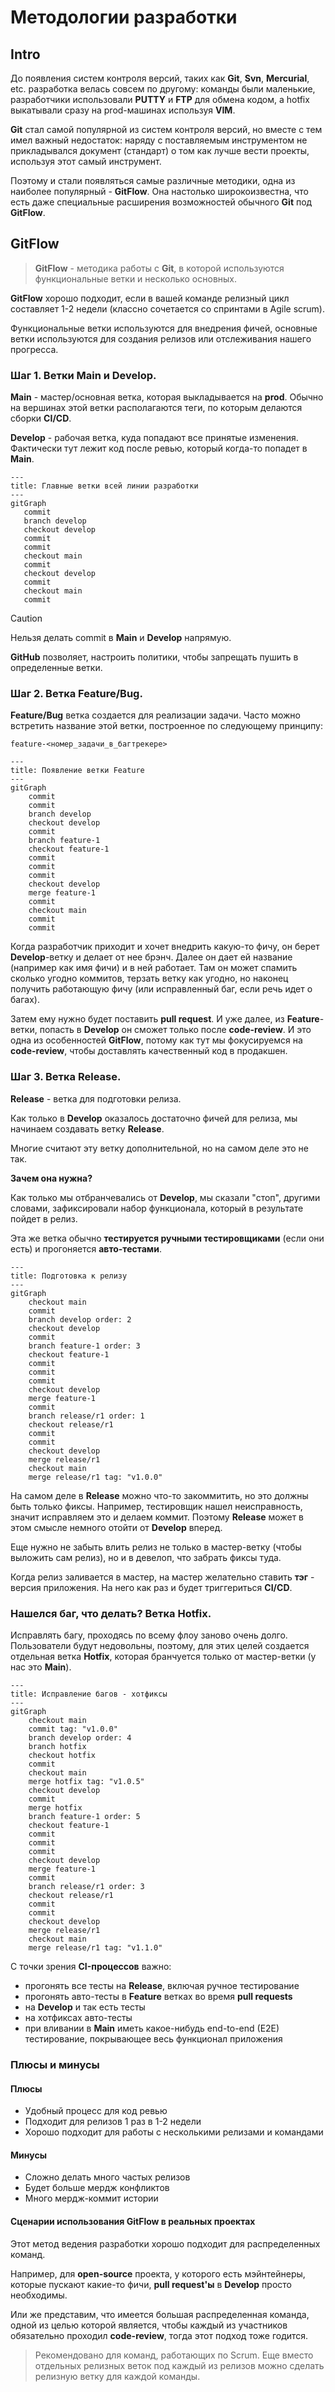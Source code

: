 # Методологии разработки

## Intro
До появления систем контроля версий, таких как **Git**, **Svn**, **Mercurial**, etc. разработка велась совсем по другому: команды были маленькие, разработчики использовали **PUTTY** и **FTP** для обмена кодом, а hotfix выкатывали сразу на prod-машинах используя **VIM**.

**Git** стал самой популярной из систем контроля версий, но вместе с тем имел важный недостаток: наряду с поставляемым инструментом не прикладывался документ (стандарт) о том как лучше вести проекты, используя этот самый инструмент.

Поэтому и стали появляться самые различные методики, одна из наиболее популярный - **GitFlow**. Она настолько широкоизвестна, что есть даже специальные расширения возможностей обычного **Git** под **GitFlow**.

## GitFlow
> **GitFlow** - методика работы с **Git**, в которой используются функциональные ветки и несколько основных.

**GitFlow** хорошо подходит, если в вашей команде релизный цикл составляет 1-2 недели (классно сочетается со спринтами в Agile scrum).

Функциональные ветки используются для внедрения фичей, основные ветки используются для создания релизов или отслеживания нашего прогресса.

### Шаг 1. Ветки Main и Develop.
**Main** - мастер/основная ветка, которая выкладывается на **prod**. Обычно на вершинах этой ветки располагаются теги, по которым делаются сборки **CI/CD**.

**Develop** - рабочая ветка, куда попадают все принятые изменения. Фактически тут лежит код после ревью, который когда-то попадет в **Main**.

```mermaid
---
title: Главные ветки всей линии разработки
---
gitGraph
   commit
   branch develop
   checkout develop
   commit
   commit
   checkout main
   commit
   checkout develop
   commit
   checkout main
   commit
```

> [!CAUTION]
> Нельзя делать commit в **Main** и **Develop** напрямую.

**GitHub** позволяет, настроить политики, чтобы запрещать пушить в определенные ветки.


### Шаг 2. Ветка Feature/Bug.
**Feature/Bug** ветка создается для реализации задачи. Часто можно встретить название этой ветки, построенное по следующему принципу:
    
    feature-<номер_задачи_в_багтрекере>

```mermaid
---
title: Появление ветки Feature
---
gitGraph
    commit
    commit
    branch develop
    checkout develop
    commit
    branch feature-1
    checkout feature-1
    commit
    commit
    commit
    checkout develop
    merge feature-1
    commit
    checkout main
    commit
    commit
```

Когда разработчик приходит и хочет внедрить какую-то фичу, он берет **Develop**-ветку и делает от нее брэнч. Далее он дает ей название (например как имя фичи) и в ней работает. Там он может спамить сколько угодно коммитов, терзать ветку как угодно, но наконец получить работающую фичу (или исправленный баг, если речь идет о багах).

Затем ему нужно будет поставить **pull request**. И уже далее, из **Feature**-ветки, попасть в **Develop** он сможет только после **code-review**. И это одна из особенностей **GitFlow**, потому как тут мы фокусируемся на **code-review**, чтобы доставлять качественный код в продакшен.


### Шаг 3. Ветка Release.
**Release** - ветка для подготовки релиза.

Как только в **Develop** оказалось достаточно фичей для релиза, мы начинаем создавать ветку **Release**. 

Многие считают эту ветку дополнительной, но на самом деле это не так. 

**Зачем она нужна?**

Как только мы отбранчевались от **Develop**, мы сказали "стоп", другими словами, зафиксировали набор функционала, который в результате пойдет в релиз.

Эта же ветка обычно **тестируется ручными тестировщиками** (если они есть) и прогоняется **авто-тестами**.



```mermaid
---
title: Подготовка к релизу 
---
gitGraph
    checkout main
    commit
    branch develop order: 2
    checkout develop
    commit
    branch feature-1 order: 3
    checkout feature-1
    commit
    commit
    commit
    checkout develop
    merge feature-1
    commit
    branch release/r1 order: 1
    checkout release/r1
    commit
    commit
    checkout develop
    merge release/r1
    checkout main
    merge release/r1 tag: "v1.0.0"
```

На самом деле в **Release** можно что-то закоммитить, но это должны быть только фиксы. Например, тестировщик нашел неисправность, значит исправляем это и делаем коммит. Поэтому **Release** может в этом смысле немного отойти от **Develop** вперед.

Еще нужно не забыть влить релиз не только в мастер-ветку (чтобы выложить сам релиз), но и в девелоп, что забрать фиксы туда.

Когда релиз заливается в мастер, на мастер желательно ставить **тэг** - версия приложения. На него как раз и будет триггериться **CI/CD**.

### Нашелся баг, что делать? Ветка Hotfix.
Исправлять багу, проходясь по всему флоу заново очень долго. Пользователи будут недовольны, поэтому, для этих целей создается отдельная ветка **Hotfix**, которая бранчуется только от мастер-ветки (у нас это **Main**).

```mermaid
---
title: Исправление багов - хотфиксы
---
gitGraph
    checkout main
    commit tag: "v1.0.0"
    branch develop order: 4
    branch hotfix
    checkout hotfix
    commit
    checkout main
    merge hotfix tag: "v1.0.5"
    checkout develop
    commit
    merge hotfix
    branch feature-1 order: 5
    checkout feature-1
    commit
    commit
    commit
    checkout develop
    merge feature-1
    commit
    branch release/r1 order: 3
    checkout release/r1
    commit
    commit
    checkout develop
    merge release/r1
    checkout main
    merge release/r1 tag: "v1.1.0"
```

С точки зрения **CI-процессов** важно:
* прогонять все тесты на **Release**, включая ручное тестирование
* прогонять авто-тесты в **Feature** ветках во время **pull requests**
* на **Develop** и так есть тесты
* на хотфиксах авто-тесты
* при вливании в **Main** иметь какое-нибудь end-to-end (E2E) тестирование, покрывающее весь функционал приложения

### Плюсы и минусы
#### Плюсы
* Удобный процесс для код ревью
* Подходит для релизов 1 раз в 1-2 недели
* Хорошо подходит для работы с несколькими релизами и командами

#### Минусы
* Сложно делать много частых релизов
* Будет больше мердж конфликтов
* Много мердж-коммит истории


#### Сценарии использования GitFlow в реальных проектах
Этот метод ведения разработки хорошо подходит для распределенных команд.

Например, для **open-source** проекта, у которого есть мэйнтейнеры, которые пускают какие-то фичи, **pull request'ы** в **Develop** просто необходимы.

Или же представим, что имеется большая распределенная команда, одной из целью которой является, чтобы каждый из участников обязательно проходил **code-review**, тогда этот подход тоже годится.

> Рекомендовано для команд, работающих по Scrum. Еще вместо отдельных релизных веток под каждый из релизов можно сделать релизную ветку для каждой команды.


